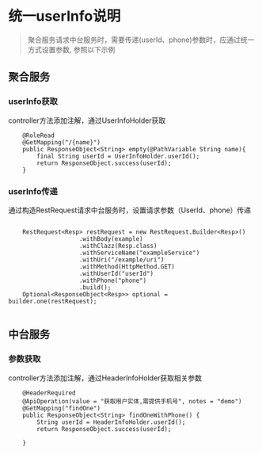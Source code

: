# 统一userInfo说明
> 聚合服务请求中台服务时，需要传递(userId、phone)参数时，应通过统一方式设置参数, 参照以下示例

## 聚合服务

### userInfo获取
controller方法添加注解，通过UserInfoHolder获取
```
    @RoleRead
    @GetMapping("/{name}")
    public ResponseObject<String> empty(@PathVariable String name){
        final String userId = UserInfoHolder.userId();
        return ResponseObject.success(userId);
    }
```

### userInfo传递
通过构造RestRequest请求中台服务时，设置请求参数（UserId、phone）传递
```
    
    RestRequest<Resp> restRequest = new RestRequest.Builder<Resp>()
                    .withBody(example)
                    .withClazz(Resp.class)
                    .withServiceName("exampleService")
                    .withUri("/example/uri")
                    .withMethod(HttpMethod.GET)
                    .withUserId("userId")
                    .withPhone("phone")
                    .build();
    Optional<ResponseObject<Resp>> optional = builder.one(restRequest);
    
```


## 中台服务
### 参数获取
controller方法添加注解，通过HeaderInfoHolder获取相关参数
```
    @HeaderRequired
    @ApiOperation(value = "获取用户实体,需提供手机号", notes = "demo")
    @GetMapping("findOne")
    public ResponseObject<String> findOneWithPhone() {
        String userId = HeaderInfoHolder.userId();
        return ResponseObject.success(userId);

    }
```
